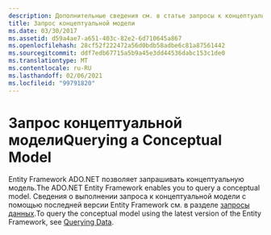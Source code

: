 ```yaml
---
description: Дополнительные сведения см. в статье запросы к концептуальной модели.
title: Запрос концептуальной модели
ms.date: 03/30/2017
ms.assetid: d59a4ae7-a651-403c-82e2-6d710645a867
ms.openlocfilehash: 28cf52f222472a56d0bdb58adbe6c81a87561442
ms.sourcegitcommit: ddf7edb67715a5b9a45e3dd44536dabc153c1de0
ms.translationtype: MT
ms.contentlocale: ru-RU
ms.lasthandoff: 02/06/2021
ms.locfileid: "99791820"
---
```

# <a name="querying-a-conceptual-model"></a><span data-ttu-id="e54a4-103">Запрос концептуальной модели</span><span class="sxs-lookup"><span data-stu-id="e54a4-103">Querying a Conceptual Model</span></span>

<span data-ttu-id="e54a4-104">Entity Framework ADO.NET позволяет запрашивать концептуальную модель.</span><span class="sxs-lookup"><span data-stu-id="e54a4-104">The ADO.NET Entity Framework enables you to query a conceptual model.</span></span> <span data-ttu-id="e54a4-105">Сведения о выполнении запроса к концептуальной модели с помощью последней версии Entity Framework см. в разделе [запросы данных](/ef/ef6/querying/index).</span><span class="sxs-lookup"><span data-stu-id="e54a4-105">To query the conceptual model using the latest version of the Entity Framework, see [Querying Data](/ef/ef6/querying/index).</span></span>
